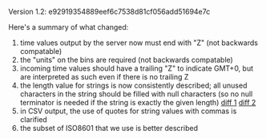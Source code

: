 Version 1.2: e92919354889eef6c7538d81cf056add51694e7c

Here's a summary of what changed:
1. time values output by the server now must end with "Z" (not backwards compatable)
2. the "units" on the bins are required (not backwards compatable)
3. incoming time values should have a trailing "Z" to indicate GMT+0, but are interpreted as such even if there is no trailing Z
4. the length value for strings is now consistently described; all unused characters in the string should be filled with null characters (so no null terminator is needed if the string is exactly the given length)
[diff 1](https://github.com/hapi-server/data-specification/commit/4d8395578c42a7a20fd8cd0895c6cedb5b28abc7) [diff 2](https://github.com/hapi-server/data-specification/commit/32f2b219fdd6e8f7c33546077f9dc95f908b0752)
5. in CSV output, the use of quotes for string values with commas is clarified
6. the subset of ISO8601 that we use is better described
